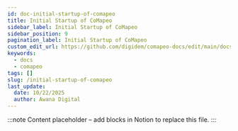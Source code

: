 ```yaml
---
id: doc-initial-startup-of-comapeo
title: Initial Startup of CoMapeo
sidebar_label: Initial Startup of CoMapeo
sidebar_position: 9
pagination_label: Initial Startup of CoMapeo
custom_edit_url: https://github.com/digidem/comapeo-docs/edit/main/docs/getting-started-essentials/initial-startup-of-comapeo.md
keywords:
  - docs
  - comapeo
tags: []
slug: /initial-startup-of-comapeo
last_update:
  date: 10/22/2025
  author: Awana Digital
---
```


<!-- Placeholder content generated automatically because the Notion page is missing a Website Block. -->

:::note
Content placeholder – add blocks in Notion to replace this file.
:::
